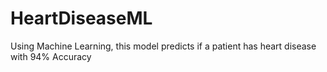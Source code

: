 # HeartDiseaseML
Using Machine Learning, this model predicts if a patient has heart disease with 94% Accuracy

